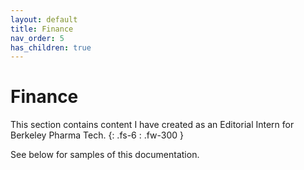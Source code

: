 ```yaml
---
layout: default
title: Finance
nav_order: 5
has_children: true
---
```


# Finance
This section contains content I have created as an Editorial Intern for Berkeley Pharma Tech.
{: .fs-6 : .fw-300 }

See below for samples of this documentation.
